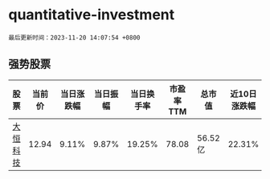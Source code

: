 # quantitative-investment

`最后更新时间：2023-11-20 14:07:54 +0800`

## 强势股票

|股票|当前价|当日涨跌幅|当日振幅|当日换手率|市盈率TTM|总市值|近10日涨跌幅|
|----|----|----|----|----|----|----|----|
|[大恒科技](https://xueqiu.com/S/SH600288)|12.94|9.11%|9.87%|19.25%|78.08|56.52亿|22.31%|
